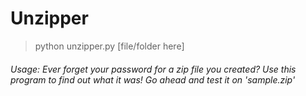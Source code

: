 Unzipper
===
> python unzipper.py [file/folder here]

###### Usage: Ever forget your password for a zip file you created? Use this program to find out what it was! Go ahead and test it on 'sample.zip'
